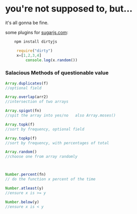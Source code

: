 you're not supposed to, but...
==========================

it's all gonna be fine.

some plugins for [sugarjs.com](sugar.js):

```javascript
    npm install dirtyjs
```

```javascript
     require("dirty")
     x=[1,2,3,4]
		 console.log(x.random())
```

### Salacious Methods of questionable value
```javascript
Array.duplicates(f)
//optional field

Array.overlap(arr2)
//intersection of two arrays

Array.spigot(fn)
//spit the array into yes/no   also Array.moses()

Array.topk(f)
//sort by frequency, optional field

Array.topkp(f)
//sort by frequency, with percentages of total

Array.random()
//choose one from array randomly



Number.percent(fn)
// do the function x percent of the time

Number.atleast(y)
//ensure x is >= y

Number.below(y)
//ensure x is < y
```